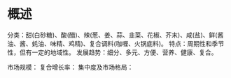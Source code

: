 # 概述
分类：甜(白砂糖)、酸(醋)、辣(葱、姜、蒜、韭菜、花椒、芥末)、咸(盐)、鲜(酱油、酱、蚝油、味精、鸡精)、复合调料(咖喱、火锅底料)。
特点：周期性和季节性，但有一定的地域性。
发展趋势：细分、多元、方便、营养、健康、复合。

市场规模：
复合增长率：
集中度及市场格局：
